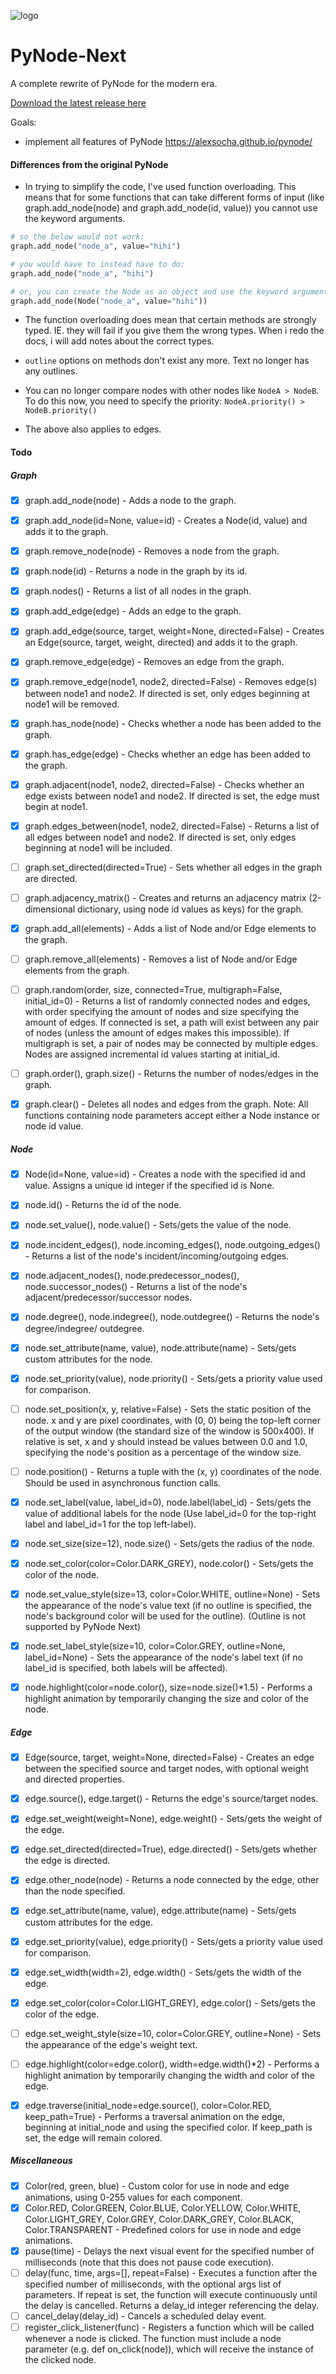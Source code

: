   
<p>
  <img alt="logo" src="./assets/card.png" align="center" />
</p>

# PyNode-Next
A complete rewrite of PyNode for the modern era.

[Download the latest release here](https://github.com/ehne/PyNode-Next/releases/latest)

Goals: 
- implement all features of PyNode https://alexsocha.github.io/pynode/


#### Differences from the original PyNode

- In trying to simplify the code, I've used function overloading. This means that for some functions that can take different forms of input (like graph.add_node(node) and graph.add_node(id, value)) you cannot use the keyword arguments.

```python
# so the below would not work:
graph.add_node("node_a", value="hihi")

# you would have to instead have to do:
graph.add_node("node_a", "hihi")

# or, you can create the Node as an object and use the keyword arguments:
graph.add_node(Node("node_a", value="hihi"))
```

- The function overloading does mean that certain methods are strongly typed. IE. they will fail if you give them the wrong types. When i redo the docs, i will add notes about the correct types.

- `outline` options on methods don't exist any more. Text no longer has any outlines.
- You can no longer compare nodes with other nodes like `NodeA > NodeB`. To do this now, you need to specify the priority: `NodeA.priority() > NodeB.priority()`
- The above also applies to edges.


#### Todo

##### Graph
- [x] graph.add_node(node) - Adds a node to the graph.
- [x] graph.add_node(id=None, value=id) - Creates a Node(id, value) and adds it to the graph.
- [x] graph.remove_node(node) - Removes a node from the graph.
- [x] graph.node(id) - Returns a node in the graph by its id.
- [x] graph.nodes() - Returns a list of all nodes in the graph.
 
- [x] graph.add_edge(edge) - Adds an edge to the graph.
- [x] graph.add_edge(source, target, weight=None, directed=False) - Creates an Edge(source, target, weight, directed) and adds it to the graph.
- [x] graph.remove_edge(edge) - Removes an edge from the graph.
- [x] graph.remove_edge(node1, node2, directed=False) - Removes edge(s) between node1 and node2. If directed is set, only edges beginning at node1 will be removed.
 
- [x] graph.has_node(node) - Checks whether a node has been added to the graph.
- [x] graph.has_edge(edge) - Checks whether an edge has been added to the graph.
- [x] graph.adjacent(node1, node2, directed=False) - Checks whether an edge exists between node1 and node2. If directed is set, the edge must begin at node1.
- [x] graph.edges_between(node1, node2, directed=False) - Returns a list of all edges between node1 and node2. If directed is set, only edges beginning at node1 will be included.
 
- [ ] graph.set_directed(directed=True) - Sets whether all edges in the graph are directed.
- [ ] graph.adjacency_matrix() - Creates and returns an adjacency matrix (2-dimensional dictionary, using node id values as keys) for the graph.
- [x] graph.add_all(elements) - Adds a list of Node and/or Edge elements to the graph.
- [ ] graph.remove_all(elements) - Removes a list of Node and/or Edge elements from the graph.
- [ ] graph.random(order, size, connected=True, multigraph=False, initial_id=0) - Returns a list of randomly connected nodes and edges, with order specifying the amount of nodes and size specifying the amount of edges. If connected is set, a path will exist between any pair of nodes (unless the amount of edges makes this impossible). If multigraph is set, a pair of nodes may be connected by multiple edges. Nodes are assigned incremental id values starting at initial_id.
- [ ] graph.order(), graph.size() - Returns the number of nodes/edges in the graph.
- [x] graph.clear() - Deletes all nodes and edges from the graph.
Note: All functions containing node parameters accept either a Node instance or node id value.
 
##### Node
- [x] Node(id=None, value=id) - Creates a node with the specified id and value. Assigns a unique id integer if the specified id is None.
- [x] node.id() - Returns the id of the node.
- [x] node.set_value(), node.value() - Sets/gets the value of the node.
- [x] node.incident_edges(), node.incoming_edges(), node.outgoing_edges() - Returns a list of the node's incident/incoming/outgoing edges.
- [x] node.adjacent_nodes(), node.predecessor_nodes(), node.successor_nodes() - Returns a list of the node's adjacent/predecessor/successor nodes.
- [x] node.degree(), node.indegree(), node.outdegree() - Returns the node's degree/indegree/ outdegree.
- [x] node.set_attribute(name, value), node.attribute(name) - Sets/gets custom attributes for the node.
- [x] node.set_priority(value), node.priority() - Sets/gets a priority value used for comparison.
 
- [ ] node.set_position(x, y, relative=False) - Sets the static position of the node. x and y are pixel coordinates, with (0, 0) being the top-left corner of the output window (the standard size of the window is 500x400). If relative is set, x and y should instead be values between 0.0 and 1.0, specifying the node's position as a percentage of the window size.
- [ ] node.position() - Returns a tuple with the (x, y) coordinates of the node. Should be used in asynchronous function calls.
- [x] node.set_label(value, label_id=0), node.label(label_id) - Sets/gets the value of additional labels for the node (Use label_id=0 for the top-right label and label_id=1 for the top left-label).
- [x] node.set_size(size=12), node.size() - Sets/gets the radius of the node.
- [x] node.set_color(color=Color.DARK_GREY), node.color() - Sets/gets the color of the node.
- [x] node.set_value_style(size=13, color=Color.WHITE, outline=None) - Sets the appearance of the node's value text (if no outline is specified, the node's background color will be used for the outline). (Outline is not supported by PyNode Next)
- [x] node.set_label_style(size=10, color=Color.GREY, outline=None, label_id=None) - Sets the appearance of the node's label text (if no label_id is specified, both labels will be affected).
- [x] node.highlight(color=node.color(), size=node.size()*1.5) - Performs a highlight animation by temporarily changing the size and color of the node.
 
##### Edge
- [x] Edge(source, target, weight=None, directed=False) - Creates an edge between the specified source and target nodes, with optional weight and directed properties.
- [x] edge.source(), edge.target() - Returns the edge's source/target nodes.
- [x] edge.set_weight(weight=None), edge.weight() - Sets/gets the weight of the edge.
- [x] edge.set_directed(directed=True), edge.directed() - Sets/gets whether the edge is directed.
- [x] edge.other_node(node) - Returns a node connected by the edge, other than the node specified.
- [x] edge.set_attribute(name, value), edge.attribute(name) - Sets/gets custom attributes for the edge.
- [x] edge.set_priority(value), edge.priority() - Sets/gets a priority value used for comparison.
 
- [x] edge.set_width(width=2), edge.width() - Sets/gets the width of the edge.
- [x] edge.set_color(color=Color.LIGHT_GREY), edge.color() - Sets/gets the color of the edge.
- [ ] edge.set_weight_style(size=10, color=Color.GREY, outline=None) - Sets the appearance of the edge's weight text.
- [ ] edge.highlight(color=edge.color(), width=edge.width()*2) - Performs a highlight animation by temporarily changing the width and color of the edge.
- [x] edge.traverse(initial_node=edge.source(), color=Color.RED, keep_path=True) - Performs a traversal animation on the edge, beginning at initial_node and using the specified color. If keep_path is set, the edge will remain colored.
 
##### Miscellaneous
- [x] Color(red, green, blue) - Custom color for use in node and edge animations, using 0-255 values for each component.
- [x] Color.RED, Color.GREEN, Color.BLUE, Color.YELLOW, Color.WHITE, Color.LIGHT_GREY, Color.GREY, Color.DARK_GREY, Color.BLACK, Color.TRANSPARENT - Predefined colors for use in node and edge animations.
- [x] pause(time) - Delays the next visual event for the specified number of milliseconds (note that this does not pause code execution).
- [ ] delay(func, time, args=[], repeat=False) - Executes a function after the specified number of milliseconds, with the optional args list of parameters. If repeat is set, the function will execute continuously until the delay is cancelled. Returns a delay_id integer referencing the delay.
- [ ] cancel_delay(delay_id) - Cancels a scheduled delay event.
- [ ] register_click_listener(func) - Registers a function which will be called whenever a node is clicked. The function must include a node parameter (e.g. def on_click(node)), which will receive the instance of the clicked node.

